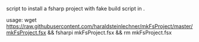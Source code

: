 
script to install a fsharp project with fake build script in .

usage: wget https://raw.githubusercontent.com/haraldsteinlechner/mkFsProject/master/mkFsProject.fsx && fsharpi mkFsProject.fsx  && rm mkFsProject.fsx 
